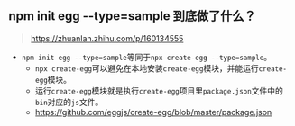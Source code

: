 ## npm init egg --type=sample 到底做了什么？
> https://zhuanlan.zhihu.com/p/160134555
* `npm init egg --type=sample`等同于`npx create-egg --type=sample`。
  - `npx create-egg`可以避免在本地安装`create-egg`模块，并能运行`create-egg`模块。
  - 运行`create-egg`模块就是执行`create-egg`项目里`package.json`文件中的`bin`对应的`js`文件。
  - https://github.com/eggjs/create-egg/blob/master/package.json
